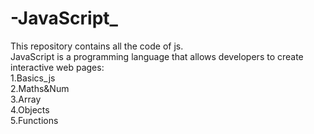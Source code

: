 # -JavaScript_
This repository contains all the code of js.
<br>
JavaScript is a programming language that allows developers to create interactive web pages: 
<br>
1.Basics_js
<br>
2.Maths&Num
<br>
3.Array
<br>
4.Objects
<br>
5.Functions
